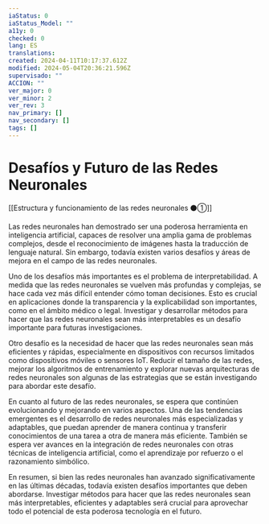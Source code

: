 ```yaml
---
iaStatus: 0
iaStatus_Model: ""
a11y: 0
checked: 0
lang: ES
translations: 
created: 2024-04-11T10:17:37.612Z
modified: 2024-05-04T20:36:21.596Z
supervisado: ""
ACCION: ""
ver_major: 0
ver_minor: 2
ver_rev: 3
nav_primary: []
nav_secondary: []
tags: []
---
```

# Desafíos y Futuro de las Redes Neuronales

[[Estructura y funcionamiento de las redes neuronales ⚫①]]

Las redes neuronales han demostrado ser una poderosa herramienta en inteligencia artificial, capaces de resolver una amplia gama de problemas complejos, desde el reconocimiento de imágenes hasta la traducción de lenguaje natural. Sin embargo, todavía existen varios desafíos y áreas de mejora en el campo de las redes neuronales.

Uno de los desafíos más importantes es el problema de interpretabilidad. A medida que las redes neuronales se vuelven más profundas y complejas, se hace cada vez más difícil entender cómo toman decisiones. Esto es crucial en aplicaciones donde la transparencia y la explicabilidad son importantes, como en el ámbito médico o legal. Investigar y desarrollar métodos para hacer que las redes neuronales sean más interpretables es un desafío importante para futuras investigaciones.

Otro desafío es la necesidad de hacer que las redes neuronales sean más eficientes y rápidas, especialmente en dispositivos con recursos limitados como dispositivos móviles o sensores IoT. Reducir el tamaño de las redes, mejorar los algoritmos de entrenamiento y explorar nuevas arquitecturas de redes neuronales son algunas de las estrategias que se están investigando para abordar este desafío.

En cuanto al futuro de las redes neuronales, se espera que continúen evolucionando y mejorando en varios aspectos. Una de las tendencias emergentes es el desarrollo de redes neuronales más especializadas y adaptables, que puedan aprender de manera continua y transferir conocimientos de una tarea a otra de manera más eficiente. También se espera ver avances en la integración de redes neuronales con otras técnicas de inteligencia artificial, como el aprendizaje por refuerzo o el razonamiento simbólico.

En resumen, si bien las redes neuronales han avanzado significativamente en las últimas décadas, todavía existen desafíos importantes que deben abordarse. Investigar métodos para hacer que las redes neuronales sean más interpretables, eficientes y adaptables será crucial para aprovechar todo el potencial de esta poderosa tecnología en el futuro.
